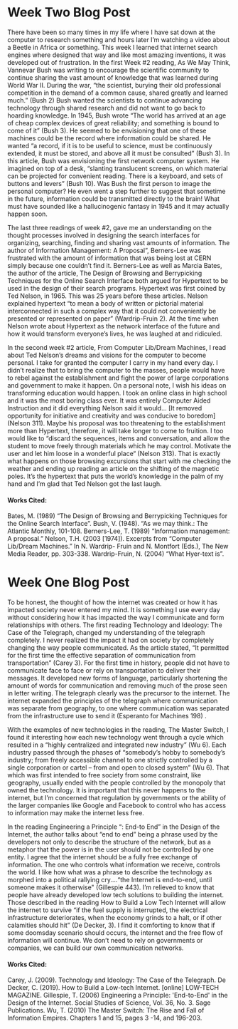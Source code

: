 # Week Two Blog Post 

There have been so many times in my life where I have sat down at the computer to research something and hours later I’m watching a video about a Beetle in Africa or something.  This week I learned that internet search engines where designed that way and like most amazing inventions, it was developed out of frustration.  In the first Week #2 reading, As We May Think, Vannevar Bush was writing to encourage the scientific community to continue sharing the vast amount of knowledge that was learned during World War II.  During the war, “the scientist, burying their old professional competition in the demand of a common cause, shared greatly and learned much.” (Bush 2) Bush wanted the scientists to continue advancing technology through shared research and did not want to go back to hoarding knowledge.  In 1945, Bush wrote “The world has arrived at an age of cheap complex devices of great reliability; and something is bound to come of it” (Bush 3). He seemed to be envisioning that one of these machines could be the record where information could be shared.  He wanted “a record, if it is to be useful to science, must be continuously extended, it must be stored, and above all it must be consulted” (Bush 3). In this article, Bush was envisioning the first network computer system.  He imagined on top of a desk, “slanting translucent screens, on which material can be projected for convenient reading. There is a keyboard, and sets of buttons and levers” (Bush 10).  Was Bush the first person to image the personal computer?  He even went a step further to suggest that sometime in the future, information could be transmitted directly to the brain!  What must have sounded like a hallucinogenic fantasy in 1945 and it may actually happen soon. 

The last three readings of week #2, gave me an understanding on the thought processes involved in designing the search interfaces for organizing, searching, finding and sharing vast amounts of information. The author of Information Management: A Proposal”, Berners-Lee was frustrated with the amount of information that was being lost at CERN simply because one couldn’t find it.  Berners-Lee as well as Marcia Bates, the author of the article, The Design of Browsing and Berrypicking Techniques for the Online Search Interface both argued for Hypertext to be used in the design of their search programs. Hypertext was first coined by Ted Nelson, in 1965.  This was 25 years before these articles.  Nelson explained hypertext “to mean a body of written or pictorial material interconnected in such a complex way that it could not conveniently be presented or represented on paper” (Wardrip-Fruin 2).  At the time when Nelson wrote about Hypertext as the network interface of the future and how it would transform everyone’s lives, he was laughed at and ridiculed.
	
In the second week #2 article, From Computer Lib/Dream Machines, I read about Ted Nelson’s dreams and visions for the computer to become personal. I take for granted the computer I carry in my hand every day.  I didn’t realize that to bring the computer to the masses, people would have to rebel against the establishment and fight the power of large corporations and government to make it happen. On a personal note, I wish his ideas on transforming education would happen.  I took an online class in high school and it was the most boring class ever.  It was entirely Computer Aided Instruction and it did everything Nelson said it would… [It removed opportunity for initiative and creativity and was conducive to boredom] (Nelson 311).  Maybe his proposal was too threatening to the establishment more than Hypertext, therefore, it will take longer to come to fruition.  I too would like to “discard the sequences, items and conversation, and allow the student to move freely through materials which he may control. Motivate the user and let him loose in a wonderful place“ (Nelson 313).  That is exactly what happens on those browsing excursions that start with me checking the weather and ending up reading an article on the shifting of the magnetic poles. It’s the hypertext that puts the world’s knowledge in the palm of my hand and I’m glad that Ted Nelson got the last laugh.   

#### Works Cited: 
Bates, M. (1989) “The Design of Browsing and Berrypicking Techniques for the Online Search Interface”.
Bush, V. (1948). “As we may think.: The Atlantic Monthly, 101-108.
Berners-Lee, T. (1989) “Information management: A proposal.”
Nelson, T.H. (2003 [1974]). Excerpts from “Computer Lib/Dream Machines.” In N. Wardrip- Fruin and N. Montfort (Eds.), The New Media Reader, pp. 303-338.
Wardrip-Fruin, N. (2004) “What Hyer-text is”.





# Week One Blog Post 

To be honest, the thought of how the internet was created or how it has impacted society never entered my mind. It is something I use every day without considering how it has impacted the way I communicate and form relationships with others. The first reading Technology and Ideology: The Case of the Telegraph, changed my understanding of the telegraph completely. I never realized the impact it had on society by completely changing the way people communicated. As the article stated, “It permitted for the first time the effective separation of communication from transportation” (Carey 3). For the first time in history, people did not have to communicate face to face or rely on transportation to deliver their messages. It developed new forms of language, particularly shortening the amount of words for communication and removing much of the prose seen in letter writing. The telegraph clearly was the precursor to the internet. The internet expanded the principles of the telegraph where communication was separate from geography, to one where communication was separated from the infrastructure use to send it (Esperanto for Machines 198) .
					
With the examples of new technologies in the reading, The Master Switch, I found it interesting how each new technology went through a cycle which resulted in a “highly centralized and integrated new industry” (Wu 6). Each industry passed through the phases of “somebody’s hobby to somebody’s industry; from freely accessible channel to one strictly controlled by a single corporation or cartel – from and open to closed system” (Wu 6). That which was first intended to free society from some constraint, like geography, usually ended with the people controlled by the monopoly that owned the technology. It is important that this never happens to the internet, but I’m concerned that regulation by governments or the ability of the larger companies like Google and Facebook to control who has access to information may make the internet less free.
					
In the reading Engineering a Principle “: End-to End” in the Design of the Internet, the author talks about “end to end” being a phrase used by the developers not only to describe the structure of the network, but as a metaphor that the power is in the user should not be controlled by one entity. I agree that the internet should be a fully free exchange of information. The one who controls what information we receive, controls the world. I like how what was a phrase to describe the technology as morphed into a political rallying cry....“the Internet is end-to-end, until someone makes it otherwise" (Gillespie 443). I’m relieved to know that people have already developed low tech solutions to building the internet. Those described in the reading How to Build a Low Tech Internet will allow the internet to survive “if the fuel supply is interrupted, the electrical infrastructure deteriorates, when the economy grinds to a halt, or if other calamities should hit” (De Decker, 3). I find it comforting to know that if some doomsday scenario should occurs, the internet and the free flow of information will continue. We don’t need to rely on governments or companies, we can build our own communication networks. 

#### Works Cited: 

Carey, J. (2009). Technology and Ideology: The Case of the Telegraph.
De Decker, C. (2019). How to Build a Low-tech Internet. [online] LOW-TECH MAGAZINE. 
Gillespie, T. (2006) Engineering a Principle: 'End-to-End' in the Design of the Internet. Social Studies of Science, Vol. 36, No. 3. Sage Publications.
Wu, T. (2010) The Master Switch: The Rise and Fall of Information Empires. Chapters 1 and 15, pages 3 -14, and 196-203.


 
 
